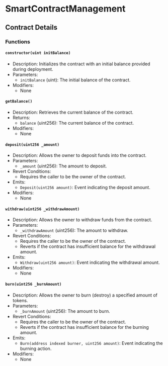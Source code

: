 # SmartContractManagement

## Contract Details

### Functions

#### `constructor(uint initBalance)`

- Description: Initializes the contract with an initial balance provided during deployment.
- Parameters:
  - `initBalance` (uint): The initial balance of the contract.
- Modifiers:
  - None

#### `getBalance()`

- Description: Retrieves the current balance of the contract.
- Returns:
  - `balance` (uint256): The current balance of the contract.
- Modifiers:
  - None

#### `deposit(uint256 _amount)`

- Description: Allows the owner to deposit funds into the contract.
- Parameters:
  - `_amount` (uint256): The amount to deposit.
- Revert Conditions:
  - Requires the caller to be the owner of the contract.
- Emits:
  - `Deposit(uint256 amount)`: Event indicating the deposit amount.
- Modifiers:
  - None

#### `withdraw(uint256 _withdrawAmount)`

- Description: Allows the owner to withdraw funds from the contract.
- Parameters:
  - `_withdrawAmount` (uint256): The amount to withdraw.
- Revert Conditions:
  - Requires the caller to be the owner of the contract.
  - Reverts if the contract has insufficient balance for the withdrawal amount.
- Emits:
  - `Withdraw(uint256 amount)`: Event indicating the withdrawal amount.
- Modifiers:
  - None

#### `burn(uint256 _burnAmount)`

- Description: Allows the owner to burn (destroy) a specified amount of tokens.
- Parameters:
  - `_burnAmount` (uint256): The amount to burn.
- Revert Conditions:
  - Requires the caller to be the owner of the contract.
  - Reverts if the contract has insufficient balance for the burning amount.
- Emits:
  - `Burn(address indexed burner, uint256 amount)`: Event indicating the burning action.
- Modifiers:
  - None
